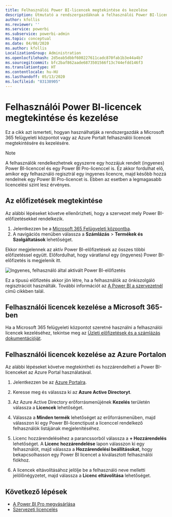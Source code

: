 ```yaml
---
title: Felhasználói Power BI-licencek megtekintése és kezelése
description: Útmutató a rendszergazdáknak a felhasználói Power BI-licencek szervezeten belüli megtekintéséhez és kezeléséhez.
author: kfollis
ms.reviewer: ''
ms.service: powerbi
ms.subservice: powerbi-admin
ms.topic: conceptual
ms.date: 04/08/2020
ms.author: kfollis
LocalizationGroup: Administration
ms.openlocfilehash: 2d5eab5dbbf600227611cadc870fab1b3e44a4b7
ms.sourcegitcommit: bfc2baf862aade6873501566f13c744efdd146f3
ms.translationtype: HT
ms.contentlocale: hu-HU
ms.lasthandoff: 05/13/2020
ms.locfileid: "83138905"
---
```

# <a name="view-and-manage-power-bi-user-licenses"></a>Felhasználói Power BI-licencek megtekintése és kezelése

Ez a cikk azt ismerteti, hogyan használhatják a rendszergazdák a Microsoft 365 felügyeleti központot vagy az Azure Portalt felhasználói licencek megtekintésére és kezelésére.

> [!NOTE]
>
>A felhasználók rendelkezhetnek egyszerre egy hozzájuk rendelt (ingyenes) Power BI-licenccel és egy Power BI Pro-licenccel is. Ez akkor fordulhat elő, amikor egy felhasználó regisztrál egy ingyenes licencre, majd később hozzá rendelnek egy Power BI Pro-licencet is. Ebben az esetben a legmagasabb licencelési szint lesz érvényes.
>

## <a name="view-your-subscriptions"></a>Az előfizetések megtekintése

Az alábbi lépéseket követve ellenőrizheti, hogy a szervezet mely Power BI-előfizetésekkel rendelkezik.

1. Jelentkezzen be a [Microsoft 365 Felügyeleti központba](https://admin.microsoft.com).
2. A navigációs menüben válassza a **Számlázás** > **Termékek és Szolgáltatások** lehetőséget.

Ekkor megjelennek az aktív Power BI-előfizetések az összes többi előfizetéssel együtt. Előfordulhat, hogy váratlanul egy (ingyenes) Power BI-előfizetés is megjelenik itt.

  ![Ingyenes, felhasználó által aktivált Power BI-előfizetés](media/service-admin-manage-licenses/power-bi-free-user-activated.png)

Ez a típusú előfizetés akkor jön létre, ha a felhasználók az önkiszolgáló regisztrációt használták. További információt az [A Power BI a szervezetnél](https://docs.microsoft.com/microsoft-365/admin/misc/power-bi-in-your-organization?view=o365-worldwide) című cikkben talál.

## <a name="manage-user-licenses-in-microsoft-365"></a>Felhasználói licencek kezelése a Microsoft 365-ben

Ha a Microsoft 365 felügyeleti központot szeretné használni a felhasználói licencek kezeléséhez, tekintse meg az [Üzleti előfizetések és a számlázás dokumentációját](https://docs.microsoft.com/microsoft-365/commerce/?view=o365-worldwide).

## <a name="manage-user-licenses-in-azure-portal"></a>Felhasználói licencek kezelése az Azure Portalon

Az alábbi lépéseket követve megtekintheti és hozzárendelheti a Power BI-licenceket az Azure Portal használatával.

1. Jelentkezzen be az [Azure Portalra](https://portal.azure.com).

2. Keresse meg és válassza ki az **Azure Active Directoryt**.

3. Az Azure Active Directory erőforrásmenüjének **Kezelés** területén válassza a **Licencek** lehetőséget.

4. Válassza a **Minden termék** lehetőséget az erőforrásmenüben, majd válasszon ki egy Power BI-licenctípust a licenccel rendelkező felhasználók listájának megjelenítéséhez.

5. Licenc hozzárendeléséhez a parancssorból válassza a **+ Hozzárendelés** lehetőséget. A **Licenc hozzárendelése** lapon válasszon ki egy felhasználót, majd válassza a **Hozzárendelési beállításokat**, hogy bekapcsolhasson egy Power BI licencet a kiválasztott felhasználói fiókhoz.

6. A licencek eltávolításához jelölje be a felhasználó neve melletti jelölőnégyzetet, majd válassza a **Licenc eltávolítása** lehetőséget.

## <a name="next-steps"></a>Következő lépések

- [A Power BI Pro megvásárlása](service-admin-purchasing-power-bi-pro.md)
- [Szervezeti licencelés](service-admin-licensing-organization.md)

